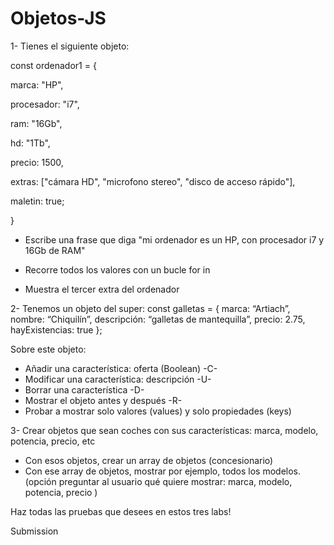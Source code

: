 # Objetos-JS
1- Tienes el siguiente objeto:

const ordenador1 = {

marca: "HP",

procesador: "i7",

ram: "16Gb",

hd: "1Tb",

precio: 1500,

extras: ["cámara HD", "microfono stereo", "disco de acceso rápido"],

maletin: true;

}

- Escribe una frase que diga "mi ordenador es un HP, con procesador i7 y 16Gb de RAM"

- Recorre todos los valores con un bucle for in

- Muestra el tercer extra del ordenador

2- Tenemos un objeto del super:
const galletas = {
marca: “Artiach”,
nombre: “Chiquilín”,
descripción: “galletas de mantequilla”,
precio: 2.75,
hayExistencias: true
};


Sobre este objeto:
- Añadir una característica: oferta (Boolean)  -C-
- Modificar una característica: descripción  -U-
- Borrar una característica  -D-
- Mostrar el objeto antes y después  -R-
- Probar a mostrar solo valores (values) y solo propiedades (keys)

3- Crear objetos que sean coches con sus características: marca, modelo, potencia, precio, etc
- Con esos objetos, crear un array de objetos (concesionario)
- Con ese array de objetos, mostrar por ejemplo, todos los modelos. (opción preguntar al usuario
qué quiere mostrar: marca, modelo, potencia, precio )

Haz todas las pruebas que desees en estos tres labs!

Submission
